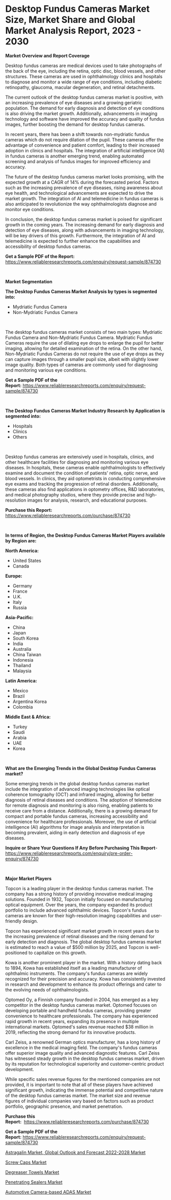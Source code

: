<p><h1>Desktop Fundus Cameras Market Size, Market Share and Global Market Analysis Report, 2023 - 2030</h1></p><p><strong>Market Overview and Report Coverage</strong></p>
<p><p>Desktop fundus cameras are medical devices used to take photographs of the back of the eye, including the retina, optic disc, blood vessels, and other structures. These cameras are used in ophthalmology clinics and hospitals to diagnose and monitor a wide range of eye conditions, including diabetic retinopathy, glaucoma, macular degeneration, and retinal detachments.</p><p>The current outlook of the desktop fundus cameras market is positive, with an increasing prevalence of eye diseases and a growing geriatric population. The demand for early diagnosis and detection of eye conditions is also driving the market growth. Additionally, advancements in imaging technology and software have improved the accuracy and quality of fundus images, further boosting the demand for desktop fundus cameras.</p><p>In recent years, there has been a shift towards non-mydriatic fundus cameras which do not require dilation of the pupil. These cameras offer the advantage of convenience and patient comfort, leading to their increased adoption in clinics and hospitals. The integration of artificial intelligence (AI) in fundus cameras is another emerging trend, enabling automated screening and analysis of fundus images for improved efficiency and accuracy.</p><p>The future of the desktop fundus cameras market looks promising, with the expected growth at a CAGR of 14% during the forecasted period. Factors such as the increasing prevalence of eye diseases, rising awareness about eye health, and technological advancements are expected to drive the market growth. The integration of AI and telemedicine in fundus cameras is also anticipated to revolutionize the way ophthalmologists diagnose and monitor eye conditions.</p><p>In conclusion, the desktop fundus cameras market is poised for significant growth in the coming years. The increasing demand for early diagnosis and detection of eye diseases, along with advancements in imaging technology, will be key drivers of this growth. Furthermore, the integration of AI and telemedicine is expected to further enhance the capabilities and accessibility of desktop fundus cameras.</p></p>
<p><strong>Get a Sample PDF of the Report:</strong> <a href="https://www.reliableresearchreports.com/enquiry/request-sample/874730">https://www.reliableresearchreports.com/enquiry/request-sample/874730</a></p>
<p>&nbsp;</p>
<p><strong>Market Segmentation</strong></p>
<p><strong>The Desktop Fundus Cameras Market Analysis by types is segmented into:</strong></p>
<p><ul><li>Mydriatic Fundus Camera</li><li>Non-Mydriatic Fundus Camera</li></ul></p>
<p>&nbsp;</p>
<p><p>The desktop fundus cameras market consists of two main types: Mydriatic Fundus Camera and Non-Mydriatic Fundus Camera. Mydriatic Fundus Cameras require the use of dilating eye drops to enlarge the pupil for better imaging, allowing for detailed examination of the retina. On the other hand, Non-Mydriatic Fundus Cameras do not require the use of eye drops as they can capture images through a smaller pupil size, albeit with slightly lower image quality. Both types of cameras are commonly used for diagnosing and monitoring various eye conditions.</p></p>
<p><strong>Get a Sample PDF of the Report:</strong>&nbsp;<a href="https://www.reliableresearchreports.com/enquiry/request-sample/874730">https://www.reliableresearchreports.com/enquiry/request-sample/874730</a></p>
<p>&nbsp;</p>
<p><strong>The Desktop Fundus Cameras Market Industry Research by Application is segmented into:</strong></p>
<p><ul><li>Hospitals</li><li>Clinics</li><li>Others</li></ul></p>
<p>&nbsp;</p>
<p><p>Desktop fundus cameras are extensively used in hospitals, clinics, and other healthcare facilities for diagnosing and monitoring various eye diseases. In hospitals, these cameras enable ophthalmologists to effectively examine and document the condition of patients' retina, optic nerve, and blood vessels. In clinics, they aid optometrists in conducting comprehensive eye exams and tracking the progression of retinal disorders. Additionally, these cameras also find applications in optometry offices, R&D laboratories, and medical photography studios, where they provide precise and high-resolution images for analysis, research, and educational purposes.</p></p>
<p><strong>Purchase this Report:</strong>&nbsp; <a href="https://www.reliableresearchreports.com/purchase/874730">https://www.reliableresearchreports.com/purchase/874730</a></p>
<p>&nbsp;</p>
<p><strong>In terms of Region, the Desktop Fundus Cameras Market Players available by Region are:</strong></p>
<p>
    <p> <strong> North America: </strong>
        <ul>
            <li>United States</li>
            <li>Canada</li>
        </ul>
        </p> 
    <p> <strong> Europe: </strong>
        <ul>
            <li>Germany</li>
            <li>France</li>
            <li>U.K.</li>
            <li>Italy</li>
            <li>Russia</li>
        </ul>
        </p> 
    <p> <strong> Asia-Pacific: </strong>
        <ul>
            <li>China</li>
            <li>Japan</li>
            <li>South Korea</li>
            <li>India</li>
            <li>Australia</li>
            <li>China Taiwan</li>
            <li>Indonesia</li>
            <li>Thailand</li>
            <li>Malaysia</li>
        </ul>
        </p> 
    <p> <strong> Latin America: </strong>
        <ul>
            <li>Mexico</li>
            <li>Brazil</li>
            <li>Argentina Korea</li>
            <li>Colombia</li>
        </ul>
        </p> 
    <p> <strong> Middle East & Africa: </strong>
        <ul>
            <li>Turkey</li>
            <li>Saudi</li>
            <li>Arabia</li>
            <li>UAE</li>
            <li>Korea</li>
        </ul>
    </p>
    </p>
<p>&nbsp;</p>
<p><strong>What are the Emerging Trends in the Global Desktop Fundus Cameras market?</strong></p>
<p><p>Some emerging trends in the global desktop fundus cameras market include the integration of advanced imaging technologies like optical coherence tomography (OCT) and infrared imaging, allowing for better diagnosis of retinal diseases and conditions. The adoption of telemedicine for remote diagnosis and monitoring is also rising, enabling patients to receive care from a distance. Additionally, there is a growing demand for compact and portable fundus cameras, increasing accessibility and convenience for healthcare professionals. Moreover, the use of artificial intelligence (AI) algorithms for image analysis and interpretation is becoming prevalent, aiding in early detection and diagnosis of eye diseases.</p></p>
<p><strong>Inquire or Share Your Questions If Any Before Purchasing This Report</strong>- <a href="https://www.reliableresearchreports.com/enquiry/pre-order-enquiry/874730">https://www.reliableresearchreports.com/enquiry/pre-order-enquiry/874730</a></p>
<p>&nbsp;</p>
<p><strong>Major Market Players</strong></p>
<p><p>Topcon is a leading player in the desktop fundus cameras market. The company has a strong history of providing innovative medical imaging solutions. Founded in 1932, Topcon initially focused on manufacturing optical equipment. Over the years, the company expanded its product portfolio to include advanced ophthalmic devices. Topcon's fundus cameras are known for their high-resolution imaging capabilities and user-friendly design.</p><p>Topcon has experienced significant market growth in recent years due to the increasing prevalence of retinal diseases and the rising demand for early detection and diagnosis. The global desktop fundus cameras market is estimated to reach a value of $500 million by 2025, and Topcon is well-positioned to capitalize on this growth.</p><p>Kowa is another prominent player in the market. With a history dating back to 1894, Kowa has established itself as a leading manufacturer of ophthalmic instruments. The company's fundus cameras are widely recognized for their precision and accuracy. Kowa has consistently invested in research and development to enhance its product offerings and cater to the evolving needs of ophthalmologists.</p><p>Optomed Oy, a Finnish company founded in 2004, has emerged as a key competitor in the desktop fundus cameras market. Optomed focuses on developing portable and handheld fundus cameras, providing greater convenience to healthcare professionals. The company has experienced rapid growth in recent years, expanding its presence in multiple international markets. Optomed's sales revenue reached $38 million in 2019, reflecting the strong demand for its innovative products.</p><p>Carl Zeiss, a renowned German optics manufacturer, has a long history of excellence in the medical imaging field. The company's fundus cameras offer superior image quality and advanced diagnostic features. Carl Zeiss has witnessed steady growth in the desktop fundus cameras market, driven by its reputation for technological superiority and customer-centric product development.</p><p>While specific sales revenue figures for the mentioned companies are not provided, it is important to note that all of these players have achieved significant growth, indicating the immense potential and competitive nature of the desktop fundus cameras market. The market size and revenue figures of individual companies vary based on factors such as product portfolio, geographic presence, and market penetration.</p></p>
<p><strong>Purchase this Report:</strong>&nbsp;&nbsp;<a href="https://www.reliableresearchreports.com/purchase/874730">https://www.reliableresearchreports.com/purchase/874730</a></p>
<p></p>
<p><strong>Get a Sample PDF of the Report:</strong>&nbsp;<a href="https://www.reliableresearchreports.com/enquiry/request-sample/874730">https://www.reliableresearchreports.com/enquiry/request-sample/874730</a></p>
<p><p><a href="https://issuu.com/reportprime-2/docs/astragalin-market-global-outlook-and-forecast-2022?fr=xKAE9_zU1NQ">Astragalin Market, Global Outlook and Forecast 2022-2028 Market</a></p><p><a href="https://medium.com/@luispacocha/screw-caps-market-size-growth-forecast-2023-2030-cc11dedb4ce3">Screw Caps Market</a></p><p><a href="https://github.com/RichRobinson5/Market-Research-Report-List-1/blob/main/degreaser-towels-market.md">Degreaser Towels Market</a></p><p><a href="https://www.linkedin.com/pulse/penetrating-sealers-market-research-report-provides-thorough-0gzwe/">Penetrating Sealers Market</a></p><p><a href="https://medium.com/@yvettelesch/automotive-camera-based-adas-market-size-growth-forecast-2023-2030-19d777ad0137">Automotive Camera-based ADAS Market</a></p></p>